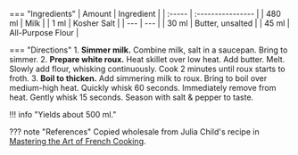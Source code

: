 === "Ingredients"
    | Amount | Ingredient        |
    | :----- | :---------------- |
    | 480 ml | Milk              |
    | 1 ml   | Kosher Salt       |
    | ---    | ---               |
    | 30 ml  | Butter, unsalted  |
    | 45 ml  | All-Purpose Flour |

=== "Directions"
    1. **Simmer milk.** Combine milk, salt in a saucepan. Bring to simmer.
    2. **Prepare white roux.** Heat skillet over low heat. Add butter. Melt. Slowly add flour, whisking continuously. Cook 2 minutes until roux starts to froth.
    3. **Boil to thicken.** Add simmering milk to roux. Bring to boil over medium-high heat. Quickly whisk 60 seconds. Immediately remove from heat. Gently whisk 15 seconds. Season with salt & pepper to taste.


!!! info "Yields about 500 ml."

??? note "References"
    Copied wholesale from Julia Child's recipe in [Mastering the Art of French Cooking](https://www.amazon.com/Mastering-Art-French-Cooking-Vol/dp/0375413405).
